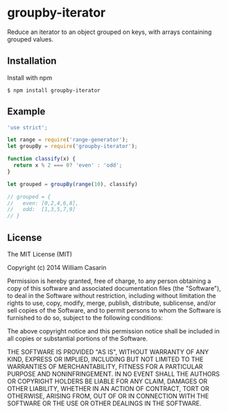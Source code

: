 
# groupby-iterator

  Reduce an iterator to an object grouped on keys, with arrays containing
  grouped values.

## Installation

  Install with npm

    $ npm install groupby-iterator

## Example

```js
'use strict';

let range = require('range-generator');
let groupBy = require('groupby-iterator');

function classify(x) {
  return x % 2 === 0? 'even' : 'odd';
}

let grouped = groupBy(range(10), classify)

// grouped = {
//   even: [0,2,4,6,8],
//   odd:  [1,3,5,7,9]
// }
```

## License

  The MIT License (MIT)

  Copyright (c) 2014 William Casarin

  Permission is hereby granted, free of charge, to any person obtaining a copy
  of this software and associated documentation files (the "Software"), to deal
  in the Software without restriction, including without limitation the rights
  to use, copy, modify, merge, publish, distribute, sublicense, and/or sell
  copies of the Software, and to permit persons to whom the Software is
  furnished to do so, subject to the following conditions:

  The above copyright notice and this permission notice shall be included in
  all copies or substantial portions of the Software.

  THE SOFTWARE IS PROVIDED "AS IS", WITHOUT WARRANTY OF ANY KIND, EXPRESS OR
  IMPLIED, INCLUDING BUT NOT LIMITED TO THE WARRANTIES OF MERCHANTABILITY,
  FITNESS FOR A PARTICULAR PURPOSE AND NONINFRINGEMENT. IN NO EVENT SHALL THE
  AUTHORS OR COPYRIGHT HOLDERS BE LIABLE FOR ANY CLAIM, DAMAGES OR OTHER
  LIABILITY, WHETHER IN AN ACTION OF CONTRACT, TORT OR OTHERWISE, ARISING FROM,
  OUT OF OR IN CONNECTION WITH THE SOFTWARE OR THE USE OR OTHER DEALINGS IN
  THE SOFTWARE.
